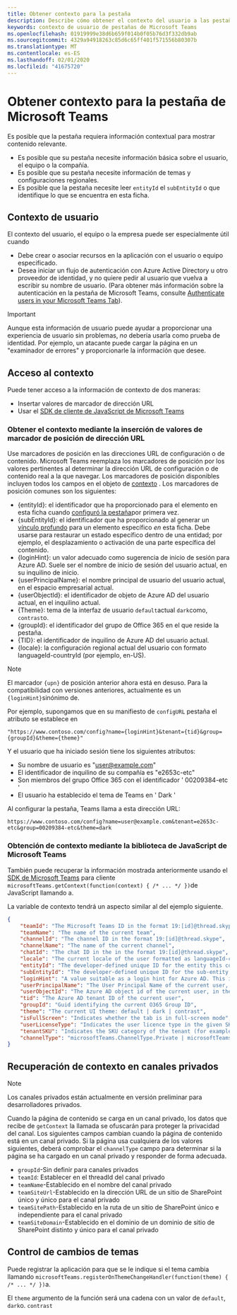 ```yaml
---
title: Obtener contexto para la pestaña
description: Describe cómo obtener el contexto del usuario a las pestañas.
keywords: contexto de usuario de pestañas de Microsoft Teams
ms.openlocfilehash: 01919999e38d6b659f014b0f05b76d3f332db9ab
ms.sourcegitcommit: 4329a94918263c85d6c65ff401f571556b80307b
ms.translationtype: MT
ms.contentlocale: es-ES
ms.lasthandoff: 02/01/2020
ms.locfileid: "41675720"
---
```

# <a name="get-context-for-your-microsoft-teams-tab"></a>Obtener contexto para la pestaña de Microsoft Teams

Es posible que la pestaña requiera información contextual para mostrar contenido relevante.

* Es posible que su pestaña necesite información básica sobre el usuario, el equipo o la compañía.
* Es posible que su pestaña necesite información de temas y configuraciones regionales.
* Es posible que la pestaña necesite leer `entityId` el `subEntityId` o que identifique lo que se encuentra en esta ficha.

## <a name="user-context"></a>Contexto de usuario

El contexto del usuario, el equipo o la empresa puede ser especialmente útil cuando

* Debe crear o asociar recursos en la aplicación con el usuario o equipo especificado.
* Desea iniciar un flujo de autenticación con Azure Active Directory u otro proveedor de identidad, y no quiere pedir al usuario que vuelva a escribir su nombre de usuario. (Para obtener más información sobre la autenticación en la pestaña de Microsoft Teams, consulte [Authenticate users in your Microsoft Teams Tab](~/concepts/authentication/authentication.md)).

> [!IMPORTANT]
> Aunque esta información de usuario puede ayudar a proporcionar una experiencia de usuario sin problemas, *no* debería usarla como prueba de identidad. Por ejemplo, un atacante puede cargar la página en un "examinador de errores" y proporcionarle la información que desee.

## <a name="accessing-context"></a>Acceso al contexto

Puede tener acceso a la información de contexto de dos maneras:

* Insertar valores de marcador de dirección URL
* Usar el [SDK de cliente de JavaScript de Microsoft Teams](/javascript/api/overview/msteams-client)

### <a name="getting-context-by-inserting-url-placeholder-values"></a>Obtener el contexto mediante la inserción de valores de marcador de posición de dirección URL

Use marcadores de posición en las direcciones URL de configuración o de contenido. Microsoft Teams reemplaza los marcadores de posición por los valores pertinentes al determinar la dirección URL de configuración o de contenido real a la que navegar. Los marcadores de posición disponibles incluyen todos los campos en el objeto de [contexto](/javascript/api/@microsoft/teams-js/microsoftteams.context?view=msteams-client-js-latest) . Los marcadores de posición comunes son los siguientes:

* {entityId}: el identificador que ha proporcionado para el elemento en esta ficha cuando [configuró la pestaña](~/tabs/how-to/create-tab-pages/configuration-page.md)por primera vez.
* {subEntityId}: el identificador que ha proporcionado al generar un [vínculo profundo](~/concepts/build-and-test/deep-links.md) para un elemento específico _en_ esta ficha. Debe usarse para restaurar un estado específico dentro de una entidad; por ejemplo, el desplazamiento o activación de una parte específica del contenido.
* {loginHint}: un valor adecuado como sugerencia de inicio de sesión para Azure AD. Suele ser el nombre de inicio de sesión del usuario actual, en su inquilino de inicio.
* {userPrincipalName}: el nombre principal de usuario del usuario actual, en el espacio empresarial actual.
* {userObjectId}: el identificador de objeto de Azure AD del usuario actual, en el inquilino actual.
* {Theme}: tema de la interfaz de usuario `default`actual `dark`como, `contrast`o.
* {groupId}: el identificador del grupo de Office 365 en el que reside la pestaña.
* {TID}: el identificador de inquilino de Azure AD del usuario actual.
* {locale}: la configuración regional actual del usuario con formato languageId-countryId (por ejemplo, en-US).

>[!NOTE]
>El marcador `{upn}` de posición anterior ahora está en desuso. Para la compatibilidad con versiones anteriores, actualmente es un `{loginHint}`sinónimo de.

Por ejemplo, supongamos que en su manifiesto de `configURL` pestaña el atributo se establece en

`"https://www.contoso.com/config?name={loginHint}&tenant={tid}&group={groupId}&theme={theme}"`

Y el usuario que ha iniciado sesión tiene los siguientes atributos:

* Su nombre de usuario es "user@example.com"
* El identificador de inquilino de su compañía es "e2653c-etc"
* Son miembros del grupo Office 365 con el identificador ' 00209384-etc '
* El usuario ha establecido el tema de Teams en ' Dark '

Al configurar la pestaña, Teams llama a esta dirección URL:

`https://www.contoso.com/config?name=user@example.com&tenant=e2653c-etc&group=00209384-etc&theme=dark`

### <a name="getting-context-by-using-the-microsoft-teams-javascript-library"></a>Obtención de contexto mediante la biblioteca de JavaScript de Microsoft Teams

También puede recuperar la información mostrada anteriormente usando el [SDK de Microsoft Teams](/javascript/api/overview/msteams-client) para cliente `microsoftTeams.getContext(function(context) { /* ... */ })`de JavaScript llamando a.

La variable de contexto tendrá un aspecto similar al del ejemplo siguiente.

```json
{
    "teamId": "The Microsoft Teams ID in the format 19:[id]@thread.skype",
    "teamName": "The name of the current team",
    "channelId": "The channel ID in the format 19:[id]@thread.skype",
    "channelName": "The name of the current channel",
    "chatId": "The chat ID in the in the format 19:[id]@thread.skype",
    "locale": "The current locale of the user formatted as languageId-countryId (for example, en-us)",
    "entityId": "The developer-defined unique ID for the entity this content points to",
    "subEntityId": "The developer-defined unique ID for the sub-entity this content points to",
    "loginHint": "A value suitable as a login hint for Azure AD. This is usually the login name of the current user, in their home tenant",
    "userPrincipalName": "The User Principal Name of the current user, in the current tenant",
    "userObjectId": "The Azure AD object id of the current user, in the current tenant",
    "tid": "The Azure AD tenant ID of the current user",
    "groupId": "Guid identifying the current O365 Group ID",
    "theme": "The current UI theme: default | dark | contrast",
    "isFullScreen": "Indicates whether the tab is in full-screen mode",
    "userLicenseType": "Indicates the user licence type in the given SKU (for example, student or teacher)",
    "tenantSKU": "Indicates the SKU category of the tenant (for example, EDU)",
    "channelType": "microsoftTeams.ChannelType.Private | microsoftTeams.ChannelType.Regular"
}
```

## <a name="retrieving-context-in-private-channels"></a>Recuperación de contexto en canales privados

> [!Note]
> Los canales privados están actualmente en versión preliminar para desarrolladores privados.

Cuando la página de contenido se carga en un canal privado, los datos que recibe de `getContext` la llamada se ofuscarán para proteger la privacidad del canal. Los siguientes campos cambian cuando la página de contenido está en un canal privado. Si la página usa cualquiera de los valores siguientes, deberá comprobar el `channelType` campo para determinar si la página se ha cargado en un canal privado y responder de forma adecuada.

* `groupId`-Sin definir para canales privados
* `teamId`: Establecer en el threadId del canal privado
* `teamName`-Establecido en el nombre del canal privado
* `teamSiteUrl`-Establecido en la dirección URL de un sitio de SharePoint único y único para el canal privado
* `teamSitePath`-Establecido en la ruta de un sitio de SharePoint único e independiente para el canal privado
* `teamSiteDomain`-Establecido en el dominio de un dominio de sitio de SharePoint distinto y único para el canal privado

## <a name="theme-change-handling"></a>Control de cambios de temas

Puede registrar la aplicación para que se le indique si el tema cambia llamando `microsoftTeams.registerOnThemeChangeHandler(function(theme) { /* ... */ })`a.

El `theme` argumento de la función será una cadena con un valor de `default`, `dark`o. `contrast`